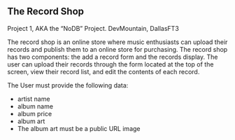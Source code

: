 ## The Record Shop
Project 1, AKA the “NoDB” Project. DevMountain, DallasFT3

The record shop is an online store where music enthusiasts can upload their records and publish them to an online store for purchasing. The record shop has two components: the add a record form and the records display. The user can upload their records through the form located at the top of the screen, view their record list, and edit the contents of each record.

The User must provide the following data:
- artist name
- album name
- album price
- album art
 - The album art must be a public URL image




